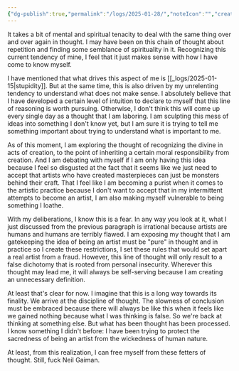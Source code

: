 ```yaml
---
{"dg-publish":true,"permalink":"/logs/2025-01-28/","noteIcon":"","created":"2025-01-28"}
---
```


It takes a bit of mental and spiritual tenacity to deal with the same thing over and over again in thought. I may have been on this chain of thought about repetition and finding some semblance of spirituality in it. Recognizing this current tendency of mine, I feel that it just makes sense with how I have come to know myself.

I have mentioned that what drives this aspect of me is [[_logs/2025-01-15\|stupidity]]. But at the same time, this is also driven by my unrelenting tendency to understand what does not make sense. I absolutely believe that I have developed a certain level of intuition to declare to myself that this line of reasoning is worth pursuing. Otherwise, I don't think this will come up every single day as a thought that I am laboring. I am sculpting this mess of ideas into something I don't know yet, but I am sure it is trying to tell me something important about trying to understand what is important to me.

As of this moment, I am exploring the thought of recognizing the divine in acts of creation, to the point of inheriting a certain moral responsibility from creation. And I am debating with myself if I am only having this idea because I feel so disgusted at the fact that it seems like we just need to accept that artists who have created masterpieces can just be monsters behind their craft. That I feel like I am becoming a purist when it comes to the artistic practice because I don't want to accept that in my intermittent attempts to become an artist, I am also making myself vulnerable to being something I loathe.

With my deliberations, I know this is a fear. In any way you look at it, what I just discussed from the previous paragraph is irrational because artists are humans and humans are terribly flawed. I am exposing my thought that I am gatekeeping the idea of being an artist must be "pure" in thought and in practice so I create these restrictions, I set these rules that would set apart a real artist from a fraud. However, this line of thought will only result to a false dichotomy that is rooted from personal insecurity. Wherever this thought may lead me, it will always be self-serving because I am creating an unnecessary definition.

At least that's clear for now. I imagine that this is a long way towards its finality. We arrive at the discipline of thought. The slowness of conclusion must be embraced because there will always be like this when it feels like we gained nothing because what I was thinking is false. So we're back at thinking at something else. But what has been thought has been processed. I know something I didn't before: I have been trying to protect the sacredness of being an artist from the wickedness of human nature.

At least, from this realization, I can free myself from these fetters of thought. Still, fuck Neil Gaiman.
